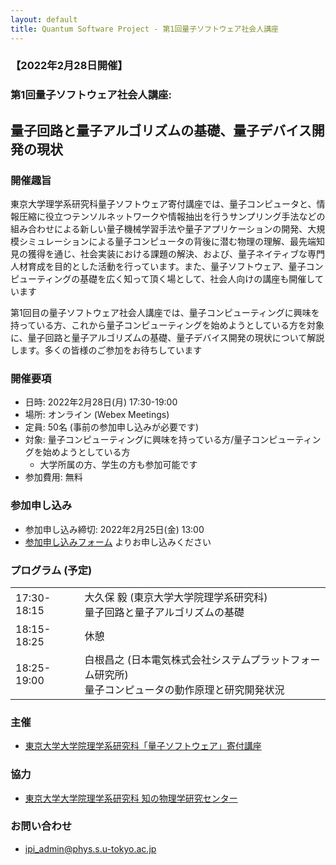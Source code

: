 ```yaml
---
layout: default
title: Quantum Software Project - 第1回量子ソフトウェア社会人講座
---
```


### 【2022年2月28日開催】
### 第1回量子ソフトウェア社会人講座:
## 量子回路と量子アルゴリズムの基礎、量子デバイス開発の現状

### 開催趣旨

東京大学理学系研究科量子ソフトウェア寄付講座では、量子コンピュータと、情報圧縮に役立つテンソルネットワークや情報抽出を行うサンプリング手法などの組み合わせによる新しい量子機械学習手法や量子アプリケーションの開発、大規模シミュレーションによる量子コンピュータの背後に潜む物理の理解、最先端知見の獲得を通じ、社会実装における課題の解決、および、量子ネイティブな専門人材育成を目的とした活動を行っています。また、量子ソフトウェア、量子コンピューティングの基礎を広く知って頂く場として、社会人向けの講座も開催しています

第1回目の量子ソフトウェア社会人講座では、量子コンピューティングに興味を持っている方、これから量子コンピューティングを始めようとしている方を対象に、量子回路と量子アルゴリズムの基礎、量子デバイス開発の現状について解説します。多くの皆様のご参加をお待ちしています

### 開催要項

* 日時: 2022年2月28日(月) 17:30-19:00
* 場所: オンライン (Webex Meetings)
* 定員: 50名 (事前の参加申し込みが必要です)
* 対象: 量子コンピューティングに興味を持っている方/量子コンピューティングを始めようとしている方
    * 大学所属の方、学生の方も参加可能です
* 参加費用: 無料

### 参加申し込み

* 参加申し込み締切: 2022年2月25日(金) 13:00
* [参加申し込みフォーム](https://forms.gle/) よりお申し込みください

### プログラム (予定)

<table>
<tr><td>17:30-18:15</td><td>大久保 毅 (東京大学大学院理学系研究科)<br/>量子回路と量子アルゴリズムの基礎</td></tr>
<tr><td>18:15-18:25</td><td>休憩</td></tr>
<tr><td>18:25-19:00</td><td>白根昌之 (日本電気株式会社システムプラットフォーム研究所)<br/>量子コンピュータの動作原理と研究開発状況</td></tr>
</table>

### 主催

* [東京大学大学院理学系研究科「量子ソフトウェア」寄付講座](https://qsw.phys.s.u-tokyo.ac.jp)

### 協力

* [東京大学大学院理学系研究科 知の物理学研究センター](https://www.phys.s.u-tokyo.ac.jp/lp/ipi/)

### お問い合わせ

* [ipi_admin@phys.s.u-tokyo.ac.jp](mailto:ipi_admin@phys.s.u-tokyo.ac.jp)
